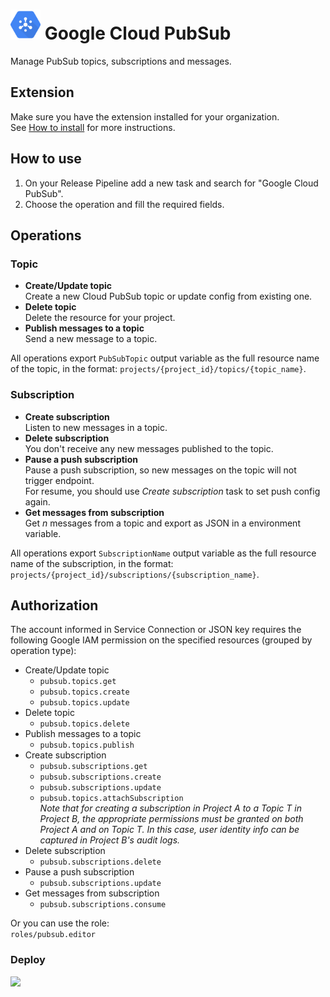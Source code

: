# <img src="src/icon.svg" height="48"> Google Cloud PubSub

Manage PubSub topics, subscriptions and messages.

## Extension

Make sure you have the extension installed for your organization.  
See [How to install](/#how-to-install-extension) for more instructions.

## How to use

1. On your Release Pipeline add a new task and search for "Google Cloud PubSub".  
2. Choose the operation and fill the required fields.

## Operations

### Topic

- **Create/Update topic**  
  Create a new Cloud PubSub topic or update config from existing one.
- **Delete topic**  
  Delete the resource for your project.
- **Publish messages to a topic**  
  Send a new message to a topic.

All operations export `PubSubTopic` output variable as the full resource name of the topic, in the format: `projects/{project_id}/topics/{topic_name}`.

### Subscription

- **Create subscription**  
  Listen to new messages in a topic.
- **Delete subscription**  
  You don't receive any new messages published to the topic.
- **Pause a push subscription**  
  Pause a push subscription, so new messages on the topic will not trigger endpoint.  
  For resume, you should use _Create subscription_ task to set push config again.
- **Get messages from subscription**  
  Get _n_ messages from a topic and export as JSON in a environment variable.

All operations export `SubscriptionName` output variable as the full resource name of the subscription, in the format: `projects/{project_id}/subscriptions/{subscription_name}`.

## Authorization

The account informed in Service Connection or JSON key requires the following Google IAM permission on the specified resources (grouped by operation type):

- Create/Update topic
  - `pubsub.topics.get`
  - `pubsub.topics.create`
  - `pubsub.topics.update`
- Delete topic
  - `pubsub.topics.delete`
- Publish messages to a topic
  - `pubsub.topics.publish`
- Create subscription
  - `pubsub.subscriptions.get`
  - `pubsub.subscriptions.create`
  - `pubsub.subscriptions.update`
  - `pubsub.topics.attachSubscription`  
   _Note that for creating a subscription in Project A to a Topic T in Project B, the appropriate permissions must be granted on both Project A and on Topic T. In this case, user identity info can be captured in Project B's audit logs._
- Delete subscription
  - `pubsub.subscriptions.delete`
- Pause a push subscription
  - `pubsub.subscriptions.update`
- Get messages from subscription
  - `pubsub.subscriptions.consume`

Or you can use the role:  
`roles/pubsub.editor`

### Deploy

![](screenshots/deploy.png)
